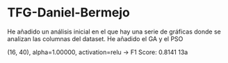 # TFG-Daniel-Bermejo

He añadido un análisis inicial en el que hay una serie de gráficas donde se analizan las columnas del dataset.
He añadido el GA y el PSO

 (16, 40), alpha=1.00000, activation=relu -> F1 Score: 0.8141    13a
